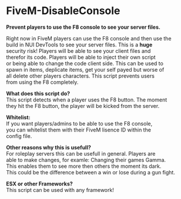 # FiveM-DisableConsole
__Prevent players to use the F8 console to see your server files.__ <br>

Right now in FiveM players can use the F8 console and then use the <br>
build in NUI DevTools to see your server files. This is a **huge** <br>
security risk! Players will be able to see your client files and   <br>
therefor its code. Players will be able to inject their own script <br>
or being able to change the code client side. This can be used to  <br>
spawn in items, deplicate items, get your self payed but worse of  <br>
all delete other players characters. This script prevents users    <br>
from using the F8 completely. 

__What does this script do?__ <br>
This script detects when a player uses the F8 button. The moment   <br>
they hit the F8 button, the player will be kicked from the server. <br>

__Whitelist:__ <br>
If you want players/admins to be able to use the F8 console,       <br>
you can whitelist them with their FiveM lisence ID within the      <br>
config file. 

__Other reasons why this is usefull?__ <br>
For roleplay servers this can be usefull in general. Players are   <br>
able to make changes, for examle: Changing their games Gamma.      <br>
This enables them to see more then others the moment its dark.     <br>
This could be the difference between a win or lose during a gun fight.<br>

__ESX or other Frameworks?__<br>
This script can be used with any framework!
